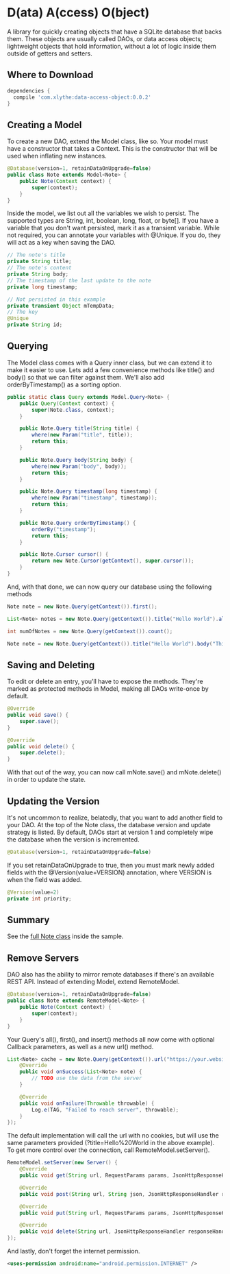 D(ata) A(ccess) O(bject)
========================
A library for quickly creating objects that have a SQLite database that backs them. These objects are usually called DAOs, or data access objects; lightweight objects that hold information, without a lot of logic inside them outside of getters and setters.

Where to Download
-----------------
```groovy
dependencies {
  compile 'com.xlythe:data-access-object:0.0.2'
}
```

Creating a Model
----------------
To create a new DAO, extend the Model class, like so. Your model must have a constructor that takes a Context. This is the constructor that will be used when inflating new instances.

```java
@Database(version=1, retainDataOnUpgrade=false)
public class Note extends Model<Note> {
    public Note(Context context) {
        super(context);
    }
}
```

Inside the model, we list out all the variables we wish to persist. The supported types are String, int, boolean, long, float, or byte[]. If you have a variable that you don't want persisted, mark it as a transient variable. While not required, you can annotate your variables with @Unique. If you do, they will act as a key when saving the DAO.

```java
// The note's title
private String title;
// The note's content
private String body;
// The timestamp of the last update to the note
private long timestamp;

// Not persisted in this example
private transient Object mTempData;
// The key
@Unique
private String id;
```

Querying
--------
The Model class comes with a Query inner class, but we can extend it to make it easier to use. Lets add a few convenience methods like title() and body() so that we can filter against them. We'll also add orderByTimestamp() as a sorting option.

```java
public static class Query extends Model.Query<Note> {
    public Query(Context context) {
        super(Note.class, context);
    }

    public Note.Query title(String title) {
        where(new Param("title", title));
        return this;
    }

    public Note.Query body(String body) {
        where(new Param("body", body));
        return this;
    }

    public Note.Query timestamp(long timestamp) {
        where(new Param("timestamp", timestamp));
        return this;
    }

    public Note.Query orderByTimestamp() {
        orderBy("timestamp");
        return this;
    }

    public Note.Cursor cursor() {
        return new Note.Cursor(getContext(), super.cursor());
    }
}
```

And, with that done, we can now query our database using the following methods

```java
Note note = new Note.Query(getContext()).first();
```
```java
List<Note> notes = new Note.Query(getContext()).title("Hello World").all();
```
```java
int numOfNotes = new Note.Query(getContext()).count();
```
```java
Note note = new Note.Query(getContext()).title("Hello World").body("This is my note.").insert();
```

Saving and Deleting
-------------------
To edit or delete an entry, you'll have to expose the methods. They're marked as protected methods in Model, making all DAOs write-once by default.

```java
@Override
public void save() {
    super.save();
}

@Override
public void delete() {
    super.delete();
}
```

With that out of the way, you can now call mNote.save() and mNote.delete() in order to update the state.

Updating the Version
--------------------
It's not uncommon to realize, belatedly, that you want to add another field to your DAO. At the top of the Note class, the database version and update strategy is listed. By default, DAOs start at version 1 and completely wipe the database when the version is incremented.

```java
@Database(version=1, retainDataOnUpgrade=false)
```

If you set retainDataOnUpgrade to true, then you must mark newly added fields with the @Version(value=VERSION) annotation, where VERSION is when the field was added.
```java
@Version(value=2)
private int priority;
```

Summary
-------
See the [full Note class](sample/src/main/java/com/xlythe/dao/sample/model/Note.java) inside the sample.

Remove Servers
--------------

DAO also has the ability to mirror remote databases if there's an available REST API. Instead of extending Model, extend RemoteModel.

```java
@Database(version=1, retainDataOnUpgrade=false)
public class Note extends RemoteModel<Note> {
    public Note(Context context) {
        super(context);
    }
}
```

Your Query's all(), first(), and insert() methods all now come with optional Callback parameters, as well as a new url() method.

```java
List<Note> cache = new Note.Query(getContext()).url("https://your.website.here/note").title("Hello World").all(new Callback<List<Note>>() {
    @Override
    public void onSuccess(List<Note> note) {
        // TODO use the data from the server
    }

    @Override
    public void onFailure(Throwable throwable) {
        Log.e(TAG, "Failed to reach server", throwable);
    }
});
```

The default implementation will call the url with no cookies, but will use the same parameters provided (?title=Hello%20World in the above example). To get more control over the connection, call RemoteModel.setServer().

```java
RemoteModel.setServer(new Server() {
    @Override
    public void get(String url, RequestParams params, JsonHttpResponseHandler responseHandler) {}

    @Override
    public void post(String url, String json, JsonHttpResponseHandler responseHandler) {}

    @Override
    public void put(String url, RequestParams params, JsonHttpResponseHandler responseHandler) {}

    @Override
    public void delete(String url, JsonHttpResponseHandler responseHandler) {}
});
```

And lastly, don't forget the internet permission.
```xml
<uses-permission android:name="android.permission.INTERNET" />
```
